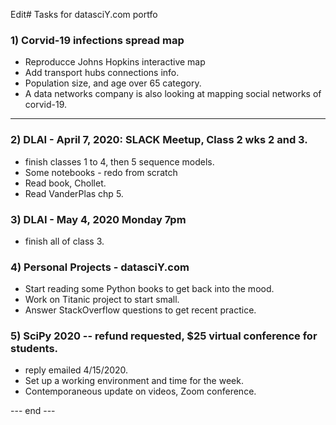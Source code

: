 Edit# Tasks for datasciY.com portfo
### 1) Corvid-19 infections spread map 
 * Reproducce Johns Hopkins interactive map  
 * Add transport hubs connections info.  
 * Population size, and age over 65 category.  
 * A data networks company is also looking at mapping social networks of corvid-19.  
  ---  
### 2) DLAI - April 7, 2020: SLACK Meetup, Class 2 wks 2 and 3.  
  * finish classes 1 to 4, then 5 sequence models.    
  * Some notebooks - redo from scratch  
  * Read book, Chollet.  
  * Read VanderPlas chp 5.  
  
### 3) DLAI - May 4, 2020 Monday 7pm  
   * finish all of class 3.  

### 4) Personal Projects - datasciY.com  
 * Start reading some Python books to get back into the mood.  
 * Work on Titanic project to start small.  
 * Answer StackOverflow questions to get recent practice.  

### 5) SciPy 2020 -- refund requested, $25 virtual conference for students.  
 * reply emailed 4/15/2020.  
 * Set up a working environment and time for the week.  
 * Contemporaneous update on videos, Zoom conference.  
 
--- end ---  
